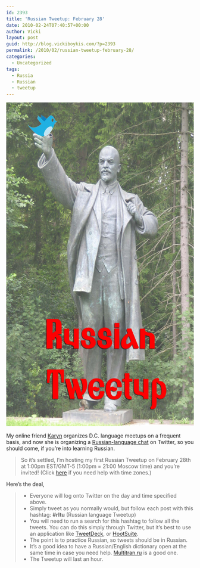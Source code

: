 ```yaml
---
id: 2393
title: 'Russian Tweetup: February 28'
date: 2010-02-24T07:40:57+00:00
author: Vicki
layout: post
guid: http://blog.vickiboykis.com/?p=2393
permalink: /2010/02/russian-tweetup-february-28/
categories:
  - Uncategorized
tags:
  - Russia
  - Russian
  - tweetup
---
```

<p style="text-align: center;">
  <a href="https://raw.githubusercontent.com/veekaybee/wlb/gh-pages/assets/images/2010/02/Lenin_Statue_at_Grutas_Park-copy.jpg"><img class="aligncenter size-full wp-image-2395" title="Lenin_Statue_at_Grutas_Park copy" src="https://raw.githubusercontent.com/veekaybee/wlb/gh-pages/assets/images/2010/02/Lenin_Statue_at_Grutas_Park-copy.jpg" alt="" width="651" height="869" /></a>
</p>

My online friend [Karyn](http://passionforrussian.com/) organizes D.C. language meetups on a frequent basis, and now she is organizing a [Russian-language chat](http://passionforrussian.com/2010/02/03/lets-tweet-up/) on Twitter, so you should come, if you&#8217;re into learning Russian.

> So it’s settled, I’m hosting my first Russian Tweetup on February 28th at 1:00pm EST/GMT-5 (1:00pm = 21:00 Moscow time) and you’re invited! (Click <a href="http://www.timeanddate.com/worldclock/personal.html" target="_blank">here</a> if you need help with time zones.)

Here&#8217;s the deal,

>   * Everyone will log onto Twitter on the day and time specified above.
>   * Simply tweet as you normally would, but follow each post with this hashtag: **#rltu** (Russian language Tweetup)
>   * You will need to run a search for this hashtag to follow all the tweets. You can do this simply through Twitter, but it’s best to use an application like <a href="http://www.tweetdeck.com/" target="_blank">TweetDeck</a>, or <a href="http://hootsuite.com/" target="_blank">HootSuite</a>.
>   * The point is to practice Russian, so tweets should be in Russian.
>   * It’s a good idea to have a Russian/English dictionary open at the same time in case you need help. <a href="http://multitran.ru/c/m.exe?a=1&amp" target="_blank">Multitran.ru</a> is a good one.
>   * The Tweetup will last an hour.